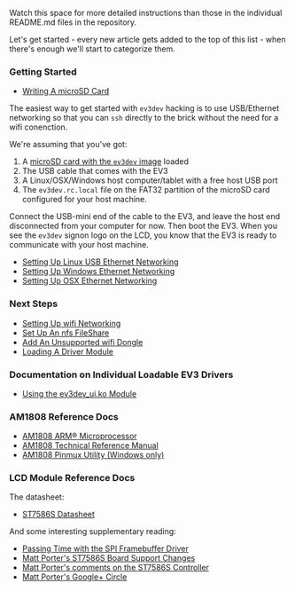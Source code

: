 Watch this space for more detailed instructions than those in the individual README.md files in the repository.

Let's get started - every new article gets added to the top of this list - when there's enough we'll start to categorize them.

### Getting Started

- [Writing A microSD Card](https://github.com/mindboards/ev3dev/wiki/Writing-A-microSD-Card)

The easiest way to get started with `ev3dev` hacking is to use USB/Ethernet networking so that you can `ssh` directly to the brick without the need for a wifi conenction.

We're assuming that you've got:

1. A [microSD card with the `ev3dev` image](https://github.com/mindboards/ev3dev/wiki/Writing-A-microSD-Card) loaded
2. The USB cable that comes with the EV3
3. A Linux/OSX/Windows host computer/tablet with a free host USB port
4. The `ev3dev.rc.local` file on the FAT32 partition of the microSD card configured for your host machine.

Connect the USB-mini end of the cable to the EV3, and leave the host end disconnected from your computer for now. Then boot the EV3. When you see the `ev3dev` signon logo on the LCD, you know that the EV3 is ready to communicate with your host machine.

- [Setting Up Linux USB Ethernet Networking](https://github.com/mindboards/ev3dev/wiki/Setting-Up-Linux-USB-Ethernet-Networking)
- [Setting Up Windows Ethernet Networking](https://github.com/mindboards/ev3dev/wiki/Setting-Up-Windows-USB-Ethernet-Networking)
- [Setting Up OSX Ethernet Networking](https://github.com/mindboards/ev3dev/wiki/Setting-Up-OSX-USB-Ethernet-Networking)

### Next Steps

- [Setting Up wifi Networking](https://github.com/mindboards/ev3dev/wiki/Setting-Up-wifi-Networking)
- [Set Up An nfs FileShare](https://github.com/mindboards/ev3dev/wiki/Set-Up-An-nfs-FileShare)
- [Add An Unsupported wifi Dongle](https://github.com/mindboards/ev3dev/wiki/Add-An-Unsupported-wifi-Dongle)
- [Loading A Driver Module](https://github.com/mindboards/ev3dev/wiki/Loading-A-Driver-Module)

### Documentation on Individual Loadable EV3 Drivers

- [Using the ev3dev_ui.ko Module](https://github.com/mindboards/ev3dev/wiki/Using-the-ev3dev_ui.ko-module)

### AM1808 Reference Docs

- [AM1808 ARM® Microprocessor](http://www.ti.com/lit/ds/sprs653d/sprs653d.pdf)
- [AM1808 Technical Reference Manual](http://www.ti.com/lit/ug/spruh82a/spruh82a.pdf)
- [AM1808 Pinmux Utility (Windows only)](http://www.ti.com/lit/an/spraba2a/spraba2a.pdf)

### LCD Module Reference Docs

The datasheet:

- [ST7586S Datasheet](http://pdf1.alldatasheet.com/datasheet-pdf/view/326182/SITRONIX/ST7586S.html)

And some interesting supplementary reading:

- [Passing Time with the SPI Framebuffer Driver](http://elinux.org/images/1/19/Passing_Time_With_SPI_Framebuffer_Driver.pdf)
- [Matt Porter's ST7586S Board Support Changes](https://github.com/ohporter/linux/commits/st7586fb)
- [Matt Porter's comments on the ST7586S Controller](https://plus.google.com/+JamesKasper/posts/EtTj24hBao3)
- [Matt Porter's Google+ Circle](https://plus.google.com/108244279740379322507/posts/KfWiuzGRRKx)
